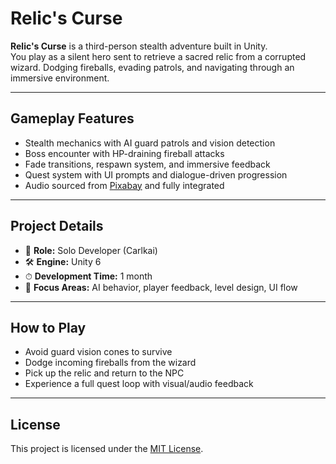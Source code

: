 #  Relic's Curse

**Relic's Curse** is a third-person stealth adventure built in Unity.  
You play as a silent hero sent to retrieve a sacred relic from a corrupted wizard. Dodging fireballs, evading patrols, and navigating through an immersive environment.

---

##  Gameplay Features
- Stealth mechanics with AI guard patrols and vision detection
- Boss encounter with HP-draining fireball attacks
- Fade transitions, respawn system, and immersive feedback
- Quest system with UI prompts and dialogue-driven progression
- Audio sourced from [Pixabay](https://pixabay.com/) and fully integrated

---

##  Project Details
- 👤 **Role:** Solo Developer (Carlkai)
- 🛠 **Engine:** Unity 6
- ⏱ **Development Time:** 1 month
- 🧠 **Focus Areas:** AI behavior, player feedback, level design, UI flow

---

##  How to Play
- Avoid guard vision cones to survive
- Dodge incoming fireballs from the wizard
- Pick up the relic and return to the NPC
- Experience a full quest loop with visual/audio feedback

---

##  License
This project is licensed under the [MIT License](LICENSE).
